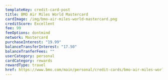 ```yaml
---
templateKey: credit-card-post
title: BMO Air Miles World Mastercard
cardImage: /img/bmo-air-miles-world-mastercard.png
creditScore: Excellent
fee: 99
feeOptions: dontmind
network: Mastercard
purchaseInterest: "19.99"
balanceTransferInterest: "17.50"
balanceTranferFees: ""
userCategory: personal
cardCategory: rewards
rewardType: travel
href: https://www.bmo.com/main/personal/credit-cards/bmo-air-miles-world-elite-mastercard/
---
```

